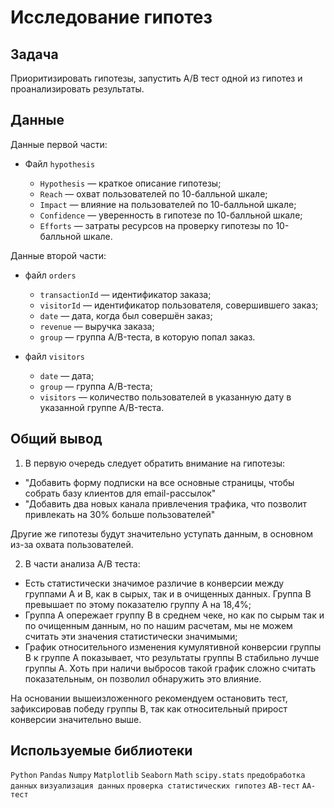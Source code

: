 # Исследование гипотез

## Задача 

Приоритизировать гипотезы, запустить A/B тест одной из гипотез и проанализировать результаты.

## Данные

Данные первой части:

- Файл `hypothesis`

    * `Hypothesis` — краткое описание гипотезы;
    * `Reach` — охват пользователей по 10-балльной шкале;
    * `Impact` — влияние на пользователей по 10-балльной шкале;
    * `Confidence` — уверенность в гипотезе по 10-балльной шкале;
    * `Efforts` — затраты ресурсов на проверку гипотезы по 10-балльной шкале.
    

Данные второй части:

- файл `orders`

    * `transactionId` — идентификатор заказа;
    * `visitorId` — идентификатор пользователя, совершившего заказ;
    * `date` — дата, когда был совершён заказ;
    * `revenue` — выручка заказа;
    * `group` — группа A/B-теста, в которую попал заказ.

- файл `visitors`

    * `date` — дата;
    * `group` — группа A/B-теста;
    * `visitors` — количество пользователей в указанную дату в указанной группе A/B-теста.

## Общий вывод

1. В первую очередь следует обратить внимание на гипотезы:
* "Добавить форму подписки на все основные страницы, чтобы собрать базу клиентов для email-рассылок"
* "Добавить два новых канала привлечения трафика, что позволит привлекать на 30% больше пользователей"

Другие же гипотезы будут значительно уступать данным, в основном из-за охвата пользователей.

2. В части анализа А/В теста:
* Есть статистически значимое различие в конверсии между группами А и В, как в сырых, так и в очищенных данных. Группа В превышает по этому показателю группу А на 18,4%;
* Группа А опережает группу В в среднем чеке, но как по сырым так и по очищенным данным, но по нашим расчетам, мы не можем считать эти значения статистически значимыми;
* График относительного изменения кумулятивной конверсии группы B к группе A показывает, что результаты группы В стабильно лучше группы А. Хоть при наличи выбросов такой график сложно считать показательным, он позволил обнаружить это влияние.

На основании вышеизложенного рекомендуем остановить тест, зафиксировав победу группы B, так как относительный прирост конверсии значительно выше.

## Используемые библиотеки

`Python` `Pandas` `Numpy` `Matplotlib` `Seaborn` `Math` `scipy.stats` `предобработка данных` `визуализация данных` `проверка статистических гипотез` `АВ-тест` `АА-тест`
